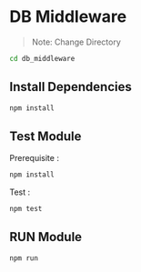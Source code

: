 # DB Middleware

> Note: Change Directory
```sh
cd db_middleware
```

## Install Dependencies 
```sh
npm install
```

## Test Module

Prerequisite :
```sh
npm install
```

Test :
```sh
npm test
```

## RUN Module
```sh
npm run
```

